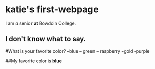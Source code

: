 # katie's first-webpage

I am *a* senior **at** Bowdoin College.
## I don't know what to say.
#What is your favorite color?
–blue
– green
– raspberry
-gold
-purple

##My favorite color is **blue**